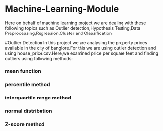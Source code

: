 # Machine-Learning-Module
Here on behalf of machine learning project we are dealing with these following topics  such as Outlier detection,Hypothesis Testing,Data Preprocessing,Regression,Cluster and Classification

#Outlier Detection
In this project we are analysing the property prices available in the city of banglore.For this we are using outlier detection and using house_price.csv.Here,we examined price per square feet and finding outliers using following methods:
### mean function
### percentile method
### interquartile range method
### normal distribution
### Z-score method
